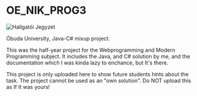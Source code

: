 # OE_NIK_PROG3

![Hallgatói Jegyzet](https://img.shields.io/badge/megoldás-Hallgatói-blue)

Óbuda University, Java-C# mixup project.

This was the half-year project for the Webprogramming and Modern Programming subject.
It includes the Java, and C# solution by me, and the documentation which I was kinda lazy to enchance, but It's there.

This project is only uploaded here to show future students hints about the task.
The project cannot be used as an "own solution". Do NOT upload this as If It was yours!
